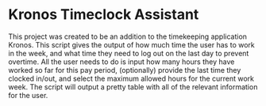 # Kronos Timeclock Assistant

This project was created to be an addition to the timekeeping application Kronos. This script gives the output of how much time the user has to work in the week, and what time they need to log out on the last day to prevent overtime. All the user needs to do is input how many hours they have worked so far for this pay period, (optionally) provide the last time they clocked in/out, and select the maximum allowed hours for the current work week. The script will output a pretty table with all of the relevant information for the user.
